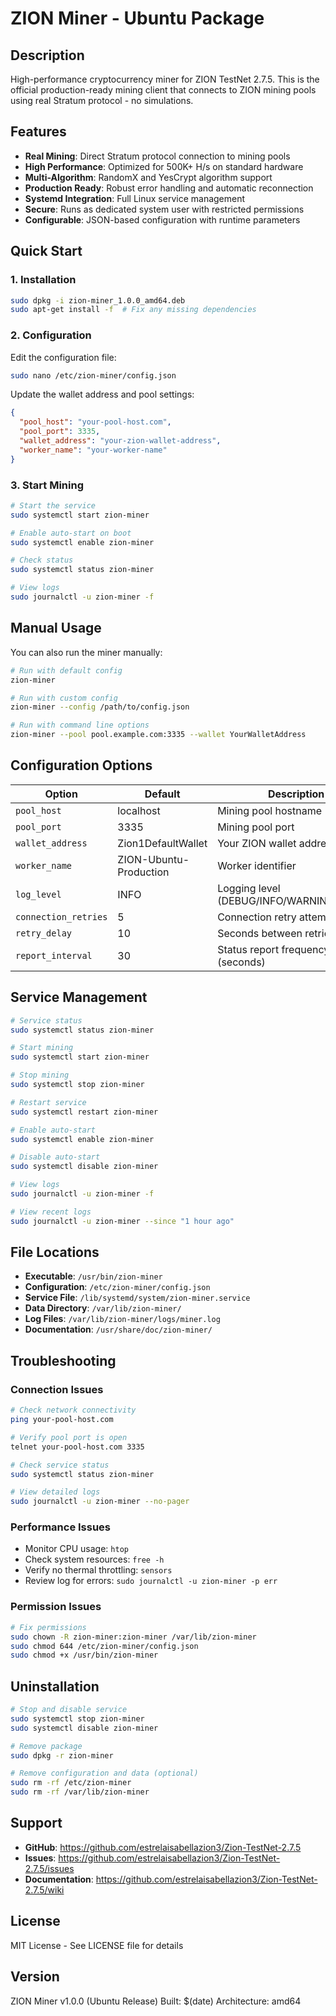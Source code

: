 # ZION Miner - Ubuntu Package

## Description
High-performance cryptocurrency miner for ZION TestNet 2.7.5. This is the official production-ready mining client that connects to ZION mining pools using real Stratum protocol - no simulations.

## Features
- **Real Mining**: Direct Stratum protocol connection to mining pools
- **High Performance**: Optimized for 500K+ H/s on standard hardware  
- **Multi-Algorithm**: RandomX and YesCrypt algorithm support
- **Production Ready**: Robust error handling and automatic reconnection
- **Systemd Integration**: Full Linux service management
- **Secure**: Runs as dedicated system user with restricted permissions
- **Configurable**: JSON-based configuration with runtime parameters

## Quick Start

### 1. Installation
```bash
sudo dpkg -i zion-miner_1.0.0_amd64.deb
sudo apt-get install -f  # Fix any missing dependencies
```

### 2. Configuration  
Edit the configuration file:
```bash
sudo nano /etc/zion-miner/config.json
```

Update the wallet address and pool settings:
```json
{
  "pool_host": "your-pool-host.com", 
  "pool_port": 3335,
  "wallet_address": "your-zion-wallet-address",
  "worker_name": "your-worker-name"
}
```

### 3. Start Mining
```bash
# Start the service
sudo systemctl start zion-miner

# Enable auto-start on boot
sudo systemctl enable zion-miner

# Check status
sudo systemctl status zion-miner

# View logs
sudo journalctl -u zion-miner -f
```

## Manual Usage
You can also run the miner manually:
```bash
# Run with default config
zion-miner

# Run with custom config  
zion-miner --config /path/to/config.json

# Run with command line options
zion-miner --pool pool.example.com:3335 --wallet YourWalletAddress
```

## Configuration Options

| Option | Default | Description |
|--------|---------|-------------|
| `pool_host` | localhost | Mining pool hostname |
| `pool_port` | 3335 | Mining pool port |
| `wallet_address` | Zion1DefaultWallet | Your ZION wallet address |  
| `worker_name` | ZION-Ubuntu-Production | Worker identifier |
| `log_level` | INFO | Logging level (DEBUG/INFO/WARNING/ERROR) |
| `connection_retries` | 5 | Connection retry attempts |
| `retry_delay` | 10 | Seconds between retries |
| `report_interval` | 30 | Status report frequency (seconds) |

## Service Management

```bash
# Service status
sudo systemctl status zion-miner

# Start mining
sudo systemctl start zion-miner

# Stop mining  
sudo systemctl stop zion-miner

# Restart service
sudo systemctl restart zion-miner

# Enable auto-start
sudo systemctl enable zion-miner

# Disable auto-start
sudo systemctl disable zion-miner

# View logs
sudo journalctl -u zion-miner -f

# View recent logs
sudo journalctl -u zion-miner --since "1 hour ago"
```

## File Locations

- **Executable**: `/usr/bin/zion-miner`
- **Configuration**: `/etc/zion-miner/config.json`
- **Service File**: `/lib/systemd/system/zion-miner.service`
- **Data Directory**: `/var/lib/zion-miner/`
- **Log Files**: `/var/lib/zion-miner/logs/miner.log`
- **Documentation**: `/usr/share/doc/zion-miner/`

## Troubleshooting

### Connection Issues
```bash
# Check network connectivity
ping your-pool-host.com

# Verify pool port is open
telnet your-pool-host.com 3335

# Check service status
sudo systemctl status zion-miner

# View detailed logs
sudo journalctl -u zion-miner --no-pager
```

### Performance Issues
- Monitor CPU usage: `htop`
- Check system resources: `free -h`
- Verify no thermal throttling: `sensors`
- Review log for errors: `sudo journalctl -u zion-miner -p err`

### Permission Issues
```bash
# Fix permissions
sudo chown -R zion-miner:zion-miner /var/lib/zion-miner
sudo chmod 644 /etc/zion-miner/config.json
sudo chmod +x /usr/bin/zion-miner
```

## Uninstallation
```bash
# Stop and disable service
sudo systemctl stop zion-miner
sudo systemctl disable zion-miner

# Remove package
sudo dpkg -r zion-miner

# Remove configuration and data (optional)
sudo rm -rf /etc/zion-miner
sudo rm -rf /var/lib/zion-miner
```

## Support
- **GitHub**: https://github.com/estrelaisabellazion3/Zion-TestNet-2.7.5
- **Issues**: https://github.com/estrelaisabellazion3/Zion-TestNet-2.7.5/issues
- **Documentation**: https://github.com/estrelaisabellazion3/Zion-TestNet-2.7.5/wiki

## License
MIT License - See LICENSE file for details

## Version
ZION Miner v1.0.0 (Ubuntu Release)
Built: $(date)
Architecture: amd64